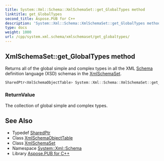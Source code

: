 ```yaml
---
title: System::Xml::Schema::XmlSchemaSet::get_GlobalTypes method
linktitle: get_GlobalTypes
second_title: Aspose.PUB for C++
description: 'System::Xml::Schema::XmlSchemaSet::get_GlobalTypes method. Returns all of the global simple and complex types in all the XML Schema definition language (XSD) schemas in the XmlSchemaSet in C++.'
type: docs
weight: 1000
url: /cpp/system.xml.schema/xmlschemaset/get_globaltypes/
---
```

## XmlSchemaSet::get_GlobalTypes method


Returns all of the global simple and complex types in all the XML [Schema](../../) definition language (XSD) schemas in the [XmlSchemaSet](../).

```cpp
SharedPtr<XmlSchemaObjectTable> System::Xml::Schema::XmlSchemaSet::get_GlobalTypes()
```


### ReturnValue

The collection of global simple and complex types.

## See Also

* Typedef [SharedPtr](../../../system/sharedptr/)
* Class [XmlSchemaObjectTable](../../xmlschemaobjecttable/)
* Class [XmlSchemaSet](../)
* Namespace [System::Xml::Schema](../../)
* Library [Aspose.PUB for C++](../../../)
